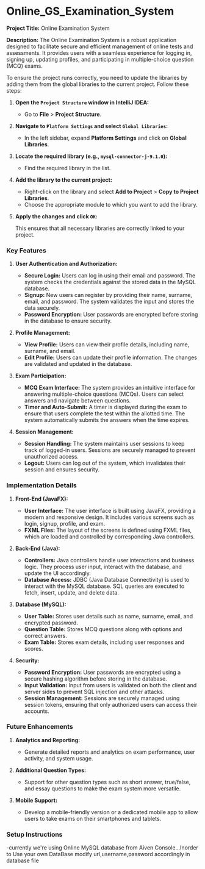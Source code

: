 # Online_GS_Examination_System
**Project Title:** Online Examination System

**Description:** 
The Online Examination System is a robust application designed to facilitate secure and efficient management of online tests and assessments. It provides users with a seamless experience for logging in, signing up, updating profiles, and participating in multiple-choice question (MCQ) exams.

To ensure the project runs correctly, you need to update the libraries by adding them from the global libraries to the current project. Follow these steps:

1. **Open the `Project Structure` window in IntelliJ IDEA:**
   - Go to **File** > **Project Structure**.

2. **Navigate to `Platform Settings` and select `Global Libraries`:**
   - In the left sidebar, expand **Platform Settings** and click on **Global Libraries**.

3. **Locate the required library (e.g., `mysql-connector-j-9.1.0`):**
   - Find the required library in the list.

4. **Add the library to the current project:**
   - Right-click on the library and select **Add to Project** > **Copy to Project Libraries**.
   - Choose the appropriate module to which you want to add the library.

5. **Apply the changes and click `OK`:**

   This ensures that all necessary libraries are correctly linked to your project.

### Key Features
1. **User Authentication and Authorization:**
   - **Secure Login:** Users can log in using their email and password. The system checks the credentials against the stored data in the MySQL database.
   - **Signup:** New users can register by providing their name, surname, email, and password. The system validates the input and stores the data securely.
   - **Password Encryption:** User passwords are encrypted before storing in the database to ensure security.

2. **Profile Management:**
   - **View Profile:** Users can view their profile details, including name, surname, and email.
   - **Edit Profile:** Users can update their profile information. The changes are validated and updated in the database.

3. **Exam Participation:**
   - **MCQ Exam Interface:** The system provides an intuitive interface for answering multiple-choice questions (MCQs). Users can select answers and navigate between questions.
   - **Timer and Auto-Submit:** A timer is displayed during the exam to ensure that users complete the test within the allotted time. The system automatically submits the answers when the time expires.

4. **Session Management:**
   - **Session Handling:** The system maintains user sessions to keep track of logged-in users. Sessions are securely managed to prevent unauthorized access.
   - **Logout:** Users can log out of the system, which invalidates their session and ensures security.

### Implementation Details

1. **Front-End (JavaFX):**
   - **User Interface:** The user interface is built using JavaFX, providing a modern and responsive design. It includes various screens such as login, signup, profile, and exam.
   - **FXML Files:** The layout of the screens is defined using FXML files, which are loaded and controlled by corresponding Java controllers.

2. **Back-End (Java):**
   - **Controllers:** Java controllers handle user interactions and business logic. They process user input, interact with the database, and update the UI accordingly.
   - **Database Access:** JDBC (Java Database Connectivity) is used to interact with the MySQL database. SQL queries are executed to fetch, insert, update, and delete data.

3. **Database (MySQL):**
   - **User Table:** Stores user details such as name, surname, email, and encrypted password.
   - **Question Table:** Stores MCQ questions along with options and correct answers.
   - **Exam Table:** Stores exam details, including user responses and scores.

4. **Security:**
   - **Password Encryption:** User passwords are encrypted using a secure hashing algorithm before storing in the database.
   - **Input Validation:** Input from users is validated on both the client and server sides to prevent SQL injection and other attacks.
   - **Session Management:** Sessions are securely managed using session tokens, ensuring that only authorized users can access their accounts.

### Future Enhancements

1. **Analytics and Reporting:**
   - Generate detailed reports and analytics on exam performance, user activity, and system usage.

2. **Additional Question Types:**
   - Support for other question types such as short answer, true/false, and essay questions to make the exam system more versatile.

3. **Mobile Support:**
   - Develop a mobile-friendly version or a dedicated mobile app to allow users to take exams on their smartphones and tablets.

### Setup Instructions
   -currently we're using Online MySQL database from Aiven Console...Inorder to Use your own DataBase modify url,username,password accordingly in database file

